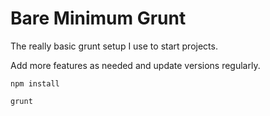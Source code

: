 Bare Minimum Grunt
==================

The really basic grunt setup I use to start projects.

Add more features as needed and update versions regularly.

  `npm install`

  `grunt`